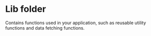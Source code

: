 # Lib folder
Contains functions used in your application, such as reusable utility functions and data fetching functions.